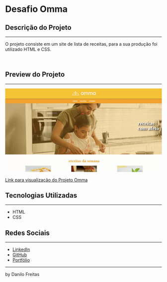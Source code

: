 # Desafio Omma

## Descrição do Projeto
---
<p>
    O projeto consiste em um site de lista de receitas, para a sua produção foi utilizado HTML e CSS.<br>
</p> <br>


<p>

## Preview do Projeto
---
<img src="./img-omma/readme.gif">
<br>

<a href="https://danilojpfreitas.github.io/ListaDeReceitas/" target="_blank"> Link para visualização do Projeto Omma</a>

## Tecnologias Utilizadas
---
<ul>
    <li>HTML</li>
    <li>CSS</li>
</ul>

## Redes Sociais
---
<ul>
    <li><a href="https://linkedin.com/in/danilo-freitas-dev" target="_blank">LinkedIn</a></li>
    <li><a href="https://github.com/danilojpfreitas" target="_blank">GitHub</a></li>
    <li><a href="https://danilojpfreitas.github.io/MinhaPagina/" target="_blank">Portfólio</a></li>
</ul>

---

<scan>by Danilo Freitas</scan>
